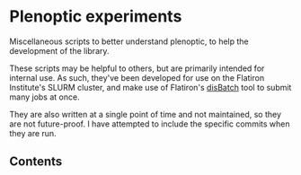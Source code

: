 # Plenoptic experiments

Miscellaneous scripts to better understand plenoptic, to help the development of the library.

These scripts may be helpful to others, but are primarily intended for internal use. As such, they've been developed for use on the Flatiron Institute's SLURM cluster, and make use of Flatiron's [disBatch](https://github.com/flatironinstitute/disBatch) tool to submit many jobs at once.

They are also written at a single point of time and not maintained, so they are not future-proof. I have attempted to include the specific commits when they are run.

## Contents

